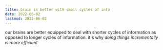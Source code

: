 ```yaml
---
title: brain is better with small cycles of info
date: 2022-06-02
lastmod: 2022-06-02
---
```


our brains are better equipped to deal with shorter cycles of information as opposed to longer cycles of information. it's why *doing things incrementally is more efficient*
